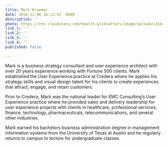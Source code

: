```yaml
---
title: Mark Kraemer
date: 2018-12-06 16:12:41 -0600
description: ''
photo: https://res.cloudinary.com/health-wildcatters/image/upload/v1544134385/image.png
link_1: ''
link_2: ''
link_3: ''
link_4: ''
published: false

---
```

Mark is a business strategy consultant and user experience architect with over 20 years experience working with Fortune 500 clients. Mark established the User Experience practice at Credera where he applies his strategy skills and visual design talent for his clients to create experiences that attract, engage, and retain customers.

Prior to Credera, Mark was the national leader for EMC Consulting’s User Experience practice where he provided sales and delivery leadership for user experience projects with clients in healthcare, professional services, finance, technology, pharmaceuticals, telecommunications, and several other industries.

Mark earned his bachelors business administration degree in management information systems from the University of Texas at Austin and he regularly returns to campus to lecture for undergraduate classes.